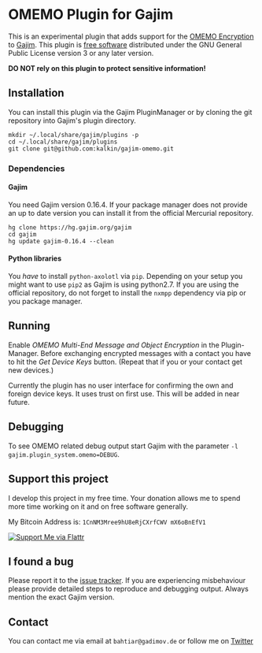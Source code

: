 # OMEMO Plugin for Gajim

This is an experimental plugin that adds support for the [OMEMO
Encryption](http://conversations.im/omemo) to [Gajim](https://gajim.org/). This
plugin is [free software](http://www.gnu.org/philosophy/free-sw.en.html)
distributed under the GNU General Public License version 3 or any later version.

**DO NOT rely on this plugin to protect sensitive information!** 

## Installation
You can install this plugin via the Gajim PluginManager or by cloning the git repository into Gajim's plugin directory.

```shell
mkdir ~/.local/share/gajim/plugins -p
cd ~/.local/share/gajim/plugins
git clone git@github.com:kalkin/gajim-omemo.git
```

### Dependencies
#### Gajim
You need Gajim version 0.16.4. If your package manager does not provide an up to date 
version you can install it from the official Mercurial repository. 
```shell
hg clone https://hg.gajim.org/gajim
cd gajim
hg update gajim-0.16.4 --clean
```

#### Python libraries
You *have* to install `python-axolotl` via `pip`. Depending on your setup you might
want to use `pip2` as Gajim is using python2.7. If you are using the official repository,
do not forget to install the `nxmpp` dependency via pip or you package manager.

## Running
Enable *OMEMO Multi-End Message and Object Encryption* in the Plugin-Manager.
Before exchanging encrypted messages with a contact you have to hit the *Get
Device Keys* button. (Repeat that if you or your contact get new devices.)

Currently the plugin has no user interface for confirming the own and foreign
device keys.  It uses trust on first use. This will be added in near future.

## Debugging
To see OMEMO related debug output start Gajim with the parameter `-l
gajim.plugin_system.omemo=DEBUG`.

## Support this project
I develop this project in my free time. Your donation allows me to spend more
time working on it and on free software generally.

My Bitcoin Address is: `1CnNM3Mree9hU8eRjCXrfCWV mX6oBnEfV1`

[![Support Me via Flattr](http://api.flattr.com/button/flattr-badge-large.png)](https://flattr.com/thing/5038679)

## I found a bug
Please report it to the [issue
tracker](https://github.com/kalkin/gajim-omemo/issues). If you are experiencing
misbehaviour please provide detailed steps to reproduce and debugging output.
Always mention the exact Gajim version. 

## Contact
You can contact me via email at `bahtiar@gadimov.de` or follow me on
[Twitter](https://twitter.com/_kalkin)
